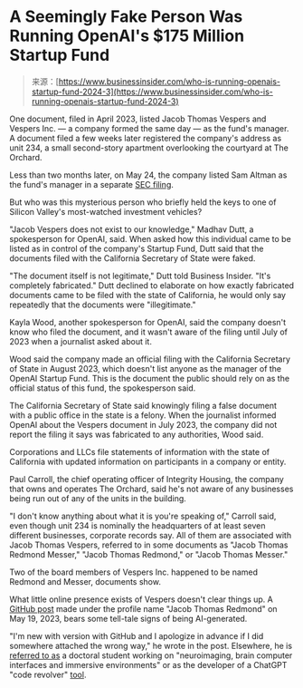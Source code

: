 <!--yml
category: 未分类
date: 2024-05-29 12:48:57
-->

# A Seemingly Fake Person Was Running OpenAI's $175 Million Startup Fund

> 来源：[https://www.businessinsider.com/who-is-running-openais-startup-fund-2024-3](https://www.businessinsider.com/who-is-running-openais-startup-fund-2024-3)

One document, filed in April 2023, listed Jacob Thomas Vespers and Vespers Inc. — a company formed the same day — as the fund's manager. A document filed a few weeks later registered the company's address as unit 234, a small second-story apartment overlooking the courtyard at The Orchard.

Less than two months later, on May 24, the company listed Sam Altman as the fund's manager in a separate [SEC filing](https://www.sec.gov/Archives/edgar/data/1877240/000187724023000001/xslFormDX01/primary_doc.xml).

But who was this mysterious person who briefly held the keys to one of Silicon Valley's most-watched investment vehicles?

"Jacob Vespers does not exist to our knowledge," Madhav Dutt, a spokesperson for OpenAI, said. When asked how this individual came to be listed as in control of the company's Startup Fund, Dutt said that the documents filed with the California Secretary of State were faked.

"The document itself is not legitimate," Dutt told Business Insider. "It's completely fabricated." Dutt declined to elaborate on how exactly fabricated documents came to be filed with the state of California, he would only say repeatedly that the documents were "illegitimate."

Kayla Wood, another spokesperson for OpenAI, said the company doesn't know who filed the document, and it wasn't aware of the filing until July of 2023 when a journalist asked about it.

Wood said the company made an official filing with the California Secretary of State in August 2023, which doesn't list anyone as the manager of the OpenAI Startup Fund. This is the document the public should rely on as the official status of this fund, the spokesperson said.

The California Secretary of State said knowingly filing a false document with a public office in the state is a felony. When the journalist informed OpenAI about the Vespers document in July 2023, the company did not report the filing it says was fabricated to any authorities, Wood said.

Corporations and LLCs file statements of information with the state of California with updated information on participants in a company or entity.

Paul Carroll, the chief operating officer of Integrity Housing, the company that owns and operates The Orchard, said he's not aware of any businesses being run out of any of the units in the building.

"I don't know anything about what it is you're speaking of," Carroll said, even though unit 234 is nominally the headquarters of at least seven different businesses, corporate records say. All of them are associated with Jacob Thomas Vespers, referred to in some documents as "Jacob Thomas Redmond Messer," "Jacob Thomas Redmond," or "Jacob Thomas Messer."

Two of the board members of Vespers Inc. happened to be named Redmond and Messer, documents show.

What little online presence exists of Vespers doesn't clear things up. A [GitHub post](https://github.com/huggingface/chat-ui/issues/254) made under the profile name "Jacob Thomas Redmond" on May 19, 2023, bears some tell-tale signs of being AI-generated.

"I'm new with version with GitHub and I apologize in advance if I did somewhere attached the wrong way," he wrote in the post. Elsewhere, he is [referred to as](https://loop.frontiersin.org/people/218909/overview) a doctoral student working on "neuroimaging, brain computer interfaces and immersive environments" or as the developer of a ChatGPT "code revolver" [tool](https://chat.openai.com/g/g-K979rtQoq-vespers-inc-code-evolver-advanced).